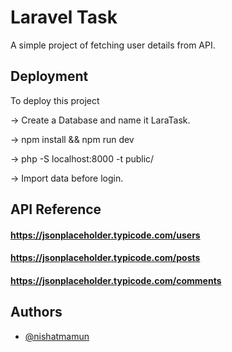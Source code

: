 
# Laravel Task

A simple project of fetching user details from API.


## Deployment

To deploy this project

-> Create a Database and name it LaraTask.

-> npm install && npm run dev 

-> php -S localhost:8000 -t public/

-> Import data before login.




## API Reference

#### https://jsonplaceholder.typicode.com/users
#### https://jsonplaceholder.typicode.com/posts
#### https://jsonplaceholder.typicode.com/comments




## Authors

- [@nishatmamun](https://www.github.com/nishatmamun)


